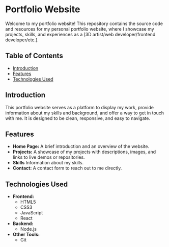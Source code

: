 # Portfolio Website

Welcome to my portfolio website! This repository contains the source code and resources for my personal portfolio website, where I showcase my projects, skills, and experiences as a [3D artist/web developer/frontend developer/etc.].

## Table of Contents
- [Introduction](#introduction)
- [Features](#features)
- [Technologies Used](#technologies-used)

## Introduction
This portfolio website serves as a platform to display my work, provide information about my skills and background, and offer a way to get in touch with me. It is designed to be clean, responsive, and easy to navigate.

## Features
- **Home Page:** A brief introduction and an overview of the website.
- **Projects:** A showcase of my projects with descriptions, images, and links to live demos or repositories.
- **Skills** Information about my skills.
- **Contact:** A contact form to reach out to me directly.
  
## Technologies Used
- **Frontend:**
  - HTML5
  - CSS3
  - JavaScript
  - React 
- **Backend:**
  - Node.js 
- **Other Tools:**
  - Git
